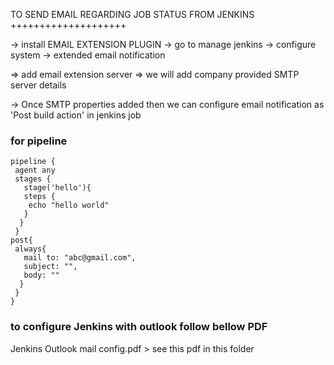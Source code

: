 TO SEND EMAIL REGARDING JOB STATUS FROM JENKINS  ++++++++++++++++++++


-> install EMAIL EXTENSION PLUGIN 
-> go to manage jenkins 
-> configure system 
-> extended email notification

=> add email extension server 
=> we will add company provided SMTP server details

-> Once SMTP properties added then we can configure email notification as 'Post build action' in jenkins job


### for pipeline

```
pipeline {
 agent any 
 stages {
   stage('hello'){
   steps {
    echo "hello world"
   }
  }
 }
post{
 always{
   mail to: "abc@gmail.com",
   subject: "",
   body: ""
  }
 }
}
```


### to configure Jenkins with outlook follow bellow PDF 

Jenkins Outlook mail config.pdf > see this pdf in this folder
